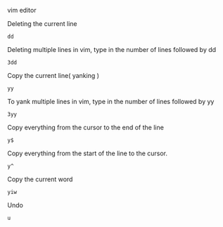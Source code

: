 vim editor

Deleting the current line
`````
dd
``````
Deleting multiple lines in vim, type in the number of lines followed by dd
`````
3dd
`````
Copy the current line( yanking )
`````
yy
`````
To yank multiple lines in vim, type in the number of lines followed by yy
``````
3yy 
``````
Copy everything from the cursor to the end of the line
`````
y$
`````
Copy everything from the start of the line to the cursor.
````
y^
````
Copy the current word
`````
yiw
`````
Undo
```
u
```
